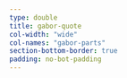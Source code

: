 ```yaml
---
type: double
title: gabor-quote
col-width: "wide"
col-names: "gabor-parts"
section-bottom-border: true
padding: no-bot-padding
---
```

